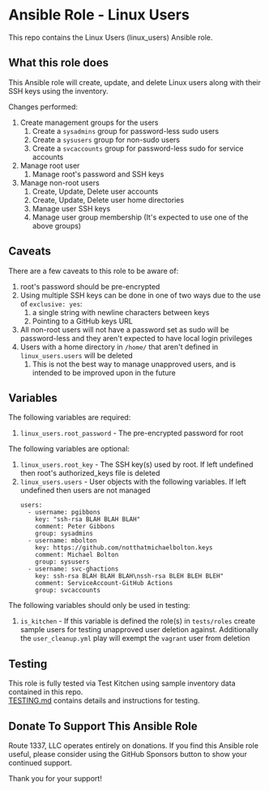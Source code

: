 Ansible Role - Linux Users
==========================
This repo contains the Linux Users (linux_users) Ansible role.

What this role does
-------------------
This Ansible role will create, update, and delete Linux users along with their SSH keys using the inventory.

Changes performed:

1. Create management groups for the users
    1. Create a `sysadmins` group for password-less sudo users
    2. Create a `sysusers` group for non-sudo users
    3. Create a `svcaccounts` group for password-less sudo for service accounts
2. Manage root user
    1. Manage root's password and SSH keys
3. Manage non-root users
    1. Create, Update, Delete user accounts
    2. Create, Update, Delete user home directories
    3. Manage user SSH keys 
    4. Manage user group membership (It's expected to use one of the above groups)

Caveats
-------
There are a few caveats to this role to be aware of:

1. root's password should be pre-encrypted
2. Using multiple SSH keys can be done in one of two ways due to the use of `exclusive: yes`:
    1. a single string with newline characters between keys
    2. Pointing to a GitHub keys URL
3. All non-root users will not have a password set as sudo will be password-less and they aren't expected to have local
login privileges
4. Users with a home directory in `/home/` that aren't defined in `linux_users.users` will be deleted
    1. This is not the best way to manage unapproved users, and is intended to be improved upon in the future

Variables
---------
The following variables are required:

1. `linux_users.root_password` - The pre-encrypted password for root

The following variables are optional:

1. `linux_users.root_key` - The SSH key(s) used by root. If left undefined then root's authorized_keys file is deleted
2. `linux_users.users` - User objects with the following variables. If left undefined then users are not managed
    ```
    users:
      - username: pgibbons
        key: "ssh-rsa BLAH BLAH BLAH"
        comment: Peter Gibbons
        group: sysadmins
      - username: mbolton
        key: https://github.com/notthatmichaelbolton.keys
        comment: Michael Bolton
        group: sysusers
      - username: svc-ghactions
        key: ssh-rsa BLAH BLAH BLAH\nssh-rsa BLEH BLEH BLEH"
        comment: ServiceAccount-GitHub Actions
        group: svcaccounts
    ```

The following variables should only be used in testing:

1. `is_kitchen` - If this variable is defined the role(s) in `tests/roles` create sample users for testing unapproved user
deletion against. Additionally the `user_cleanup.yml` play will exempt the `vagrant` user from deletion 

Testing
-------
This role is fully tested via Test Kitchen using sample inventory data contained in this repo.  
[TESTING.md](TESTING.md) contains details and instructions for testing. 

Donate To Support This Ansible Role
-----------------------------------
Route 1337, LLC operates entirely on donations. If you find this Ansible role useful, please consider using the GitHub Sponsors button to show your continued support.

Thank you for your support!

